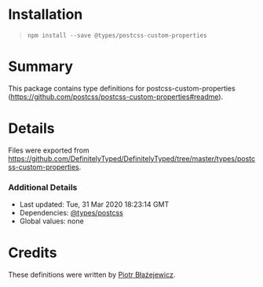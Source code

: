 # Installation
> `npm install --save @types/postcss-custom-properties`

# Summary
This package contains type definitions for postcss-custom-properties (https://github.com/postcss/postcss-custom-properties#readme).

# Details
Files were exported from https://github.com/DefinitelyTyped/DefinitelyTyped/tree/master/types/postcss-custom-properties.

### Additional Details
 * Last updated: Tue, 31 Mar 2020 18:23:14 GMT
 * Dependencies: [@types/postcss](https://npmjs.com/package/@types/postcss)
 * Global values: none

# Credits
These definitions were written by [Piotr Błażejewicz](https://github.com/peterblazejewicz).
